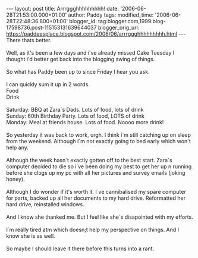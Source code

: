 \-\-- layout: post title: Arrrggghhhhhhhhh! date:
\'2006-06-28T21:53:00.000+01:00\' author: Paddy tags: modified\_time:
\'2006-06-28T22:48:36.800+01:00\' blogger\_id:
tag:blogger.com,1999:blog-17598736.post-115153131639644037
blogger\_orig\_url:
https://paddeesplace.blogspot.com/2006/06/arrrggghhhhhhhhh.html \-\--
There thats better.\
\
Well, as it\'s been a few days and i\'ve already missed Cake Tuesday I
thought i\'d better get back into the blogging swing of things.\
\
So what has Paddy been up to since Friday I hear you ask.\
\
I can quickly sum it up in 2 words.\
Food\
Drink\
\
Saturday: BBQ at Zara\`s Dads. Lots of food, lots of drink\
Sunday: 60th Birthday Party. Lots of food, LOTS of drink\
Monday: Meal at friends house. Lots of food. Noooo more drink!\
\
So yesterday it was back to work, urgh. I think i\`m still catching up
on sleep from the weekend. Although I\`m not exactly going to bed early
which won\`t help any.\
\
Although the week hasn\`t exactly gotten off to the best start. Zara\`s
computer decided to die so i\`ve been doing my best to get her up n
running before she clogs up my pc with all her pictures and survey
emails (joking honey).\
\
Although I do wonder if it\'s worth it. I\`ve cannibalised my spare
computer for parts, backed up all her documents to my hard drive.
Reformatted her hard drive, reinstalled windows.\
\
And I know she thanked me. But I feel like she\`s disapointed with my
efforts.\
\
I\`m really tired atm which doesn;t help my perspective on things. And I
know she is as well.\
\
So maybe I should leave it there before this turns into a rant.
